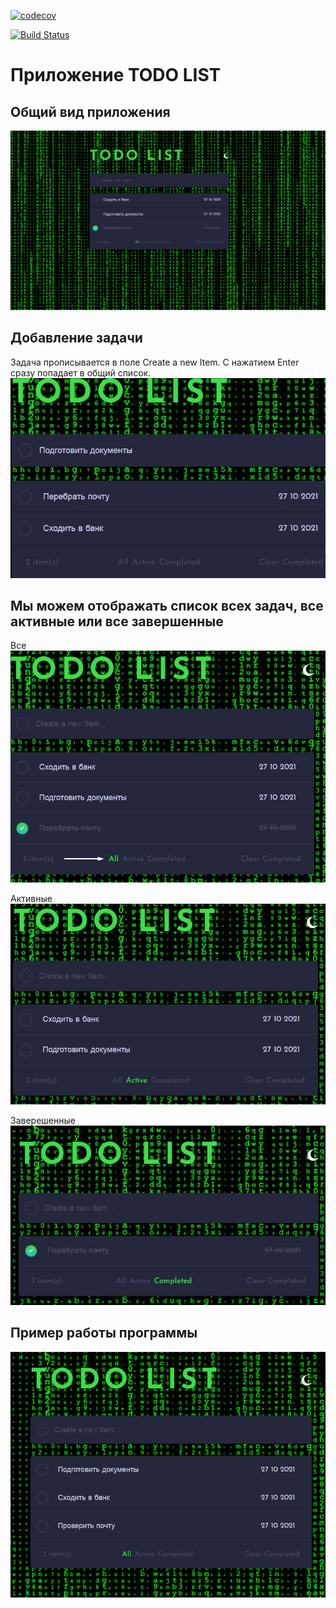 

[![codecov](https://codecov.io/gh/lanasergeeva/job4j_todo/branch/master/graph/badge.svg?token=NVW23CLG6I)](https://codecov.io/gh/lanasergeeva/job4j_todo)

[![Build Status](https://app.travis-ci.com/lanasergeeva/job4j_todo.svg?branch=master)](https://app.travis-ci.com/lanasergeeva/job4j_todo)

# Приложение TODO LIST

## Общий вид приложения
![alt text](https://github.com/lanasergeeva/job4j_todo/blob/master/src/main/webapp/image/view.jpg)

## Добавление задачи
Задача прописывается в поле Create a new Item. С нажатием Enter сразу попадает в общий список.
![alt text](https://github.com/lanasergeeva/job4j_todo/blob/master/src/main/webapp/image/Enter%20todo.jpg)

## Мы можем отображать список всех задач, все активные или все завершенные  
Все
![alt_text](https://github.com/lanasergeeva/job4j_todo/blob/master/src/main/webapp/image/allitems.jpg)

Активные
![alt_text](https://github.com/lanasergeeva/job4j_todo/blob/master/src/main/webapp/image/active1.jpg)

Заверешенные
![alt_text](https://github.com/lanasergeeva/job4j_todo/blob/master/src/main/webapp/image/comp1.jpg)

## Пример работы программы
![alt_text](https://github.com/lanasergeeva/job4j_todo/blob/master/src/main/webapp/image/work.gif)
